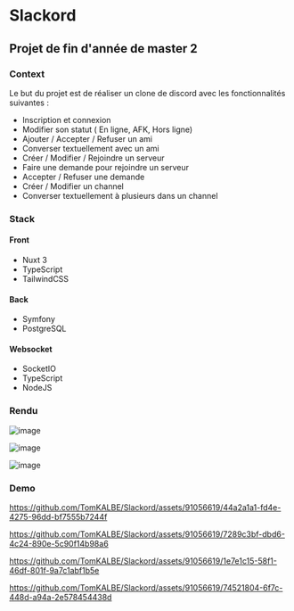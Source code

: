 # Slackord

## Projet de fin d'année de master 2 

### Context

Le but du projet est de réaliser un clone de discord avec les fonctionnalités suivantes : 

- Inscription et connexion
- Modifier son statut ( En ligne, AFK, Hors ligne)
- Ajouter / Accepter / Refuser un ami
- Converser textuellement avec un ami
- Créer / Modifier / Rejoindre un serveur
- Faire une demande pour rejoindre un serveur
- Accepter / Refuser une demande
- Créer / Modifier un channel
- Converser textuellement à plusieurs dans un channel

### Stack

#### Front

- Nuxt 3
- TypeScript
- TailwindCSS

#### Back

- Symfony
- PostgreSQL

#### Websocket

- SocketIO
- TypeScript
- NodeJS


### Rendu

![image](https://github.com/TomKALBE/Slackord/assets/91056619/b9d5faa7-0709-49dd-9adb-c5a0d846cb6d)

![image](https://github.com/TomKALBE/Slackord/assets/91056619/850c90b1-904f-4412-86ac-e1bbd03aee34)

![image](https://github.com/TomKALBE/Slackord/assets/91056619/a4b16ee1-8142-4abf-8e02-70fd52f34e29)

### Demo

https://github.com/TomKALBE/Slackord/assets/91056619/44a2a1a1-fd4e-4275-96dd-bf7555b7244f

https://github.com/TomKALBE/Slackord/assets/91056619/7289c3bf-dbd6-4c24-890e-5c90f14b98a6

https://github.com/TomKALBE/Slackord/assets/91056619/1e7e1c15-58f1-46df-801f-9a7c1abf1b5e

https://github.com/TomKALBE/Slackord/assets/91056619/74521804-6f7c-448d-a94a-2e578454438d



